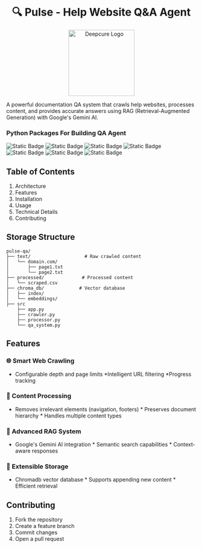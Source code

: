 <h1 align="center">🔍 Pulse - Help Website Q&A Agent</h1>

<!-- Center-align the logo and set its size -->
<p align="center">
  <img src="https://github.com/user-attachments/assets/fc619cf4-f0ce-4e30-9884-a9a6a6623940" alt="Deepcure Logo" width="175" height="175"/>
</p>


A powerful documentation QA system that crawls help websites, processes content, and provides accurate answers using RAG (Retrieval-Augmented Generation) with Google's Gemini AI.

### Python Packages For Building QA Agent 
![Static Badge](https://img.shields.io/badge/Python-3.10slim-blue)
![Static Badge](https://img.shields.io/badge/pandas-2.2.3-red)
![Static Badge](https://img.shields.io/badge/langchain_community-0.3.12-yellow)
![Static Badge](https://img.shields.io/badge/langchain_google_vertexai-2.0.9-lightblue)
![Static Badge](https://img.shields.io/badge/langchain_google_genai-2.0.7-green)
![Static Badge](https://img.shields.io/badge/chromadb-0.5.23-purple)
![Static Badge](https://img.shields.io/badge/gradio-5.9.1-yellow)


## Table of Contents

1. Architecture
2. Features
3. Installation
4. Usage
5. Technical Details
6. Contributing

## Storage Structure

```
pulse-qa/
├── text/                    # Raw crawled content
│   └── domain.com/
│       ├── page1.txt
│       └── page2.txt
├── processed/              # Processed content
│   └── scraped.csv
├── chroma_db/             # Vector database
│   ├── index/
│   └── embeddings/
├── src
    ├── app.py
    ├── crawler.py
    ├── processor.py
    └── qa_system.py
```
## Features

### 🌐 Smart Web Crawling

* Configurable depth and page limits *Intelligent URL filtering *Progress tracking


### 📑 Content Processing

* Removes irrelevant elements (navigation, footers) * Preserves document hierarchy * Handles multiple content types


### 🧠 Advanced RAG System

* Google's Gemini AI integration * Semantic search capabilities * Context-aware responses


### 💾 Extensible Storage

* Chromadb vector database * Supports appending new content * Efficient retrieval
  
## Contributing

1. Fork the repository
2. Create a feature branch
3. Commit changes
4. Open a pull request
